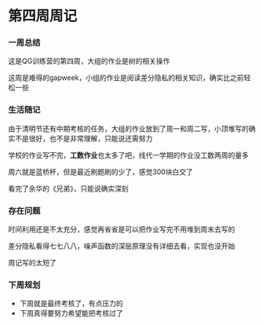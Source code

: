 # 第四周周记

### 一周总结

这是QG训练营的第四周，大组的作业是树的相关操作

这周是难得的gapweek，小组的作业是阅读差分隐私的相关知识，确实比之前轻松一些

### 生活随记

由于清明节还有中期考核的任务，大组的作业放到了周一和周二写，小顶堆写的确实不是很好，也不是非常理解，只能说还需努力

学校的作业写不完，**工数作业**也太多了吧，线代一学期的作业没工数两周的量多

周六就是蓝桥杯，但是最近刷题刷的少了，感觉300块白交了

看完了余华的《兄弟》，只能说确实深刻

### 存在问题

时间利用还是不太充分，感觉再省省是可以把作业写完不用堆到周末去写的

差分隐私看得七七八八，噪声函数的深层原理没有详细去看，实现也没开始

周记写的太短了

### 下周规划

- 下周就是最终考核了，有点压力的
- 下周真得要努力希望能把考核过了